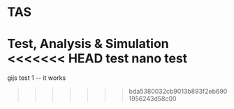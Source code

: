 # TAS
Test, Analysis &amp; Simulation
<<<<<<< HEAD
test
nano test
=======
gijs test 1 -- it works
>>>>>>> bda5380032cb9013b893f2eb6901956243d58c00
